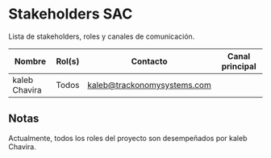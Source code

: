 # Stakeholders SAC

Lista de stakeholders, roles y canales de comunicación.

| Nombre        | Rol(s) | Contacto                    | Canal principal |
| ------------- | ------ | --------------------------- | --------------- |
| kaleb Chavira | Todos  | kaleb@trackonomysystems.com |                 |

## Notas

Actualmente, todos los roles del proyecto son desempeñados por kaleb Chavira.
